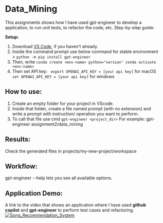 # Data_Mining

This assignments shows how I have used gpt-engineer to develop a application, to run unit tests, to refactor the code, etc.
Step-by-step guide:

**Setup:**

1.  Download <a href="https://code.visualstudio.com/download">VS Code</a>, if you haven't already.
2.  Inside the command prompt use below command for stable environment > `python -m pip install gpt-engineer`
3.  Then, write ``` conda create <env-name> python="version"
    conda activate <env-name> ```
5.  Then set API key:
   ` export OPENAI_API_KEY = [your api key]` for macOS
   ` set OPENAI_API_KEY = [your api key]` for windows

**How to use:**
---

1. Create an empty folder for your project in VScode.
2. Inside that folder, create a file named prompt (with no extension) and write a prompt with instruction/ operation you want to perform.
3. To call that file use cmd ` gpt-engineer <project_dir> `
   For example: gpt-engineer assignment2/data_mining

**Results:**
---

Check the generated files in projects/my-new-project/workspace

**Workflow:**
---

gpt-engineer --help lets you see all available options.


**Application Demo:**
---

A link to the video that shows an application where I have used **github copilot** and **gpt-engineer** to perform test cases and refactoring.
[![Song_Recommendation_System](https://github.com/Mansiiv/Data_Mining/assets/47898293/e1b257b0-7e48-47ae-8784-3c4e663d9382)](https://github.com/Mansiiv/Data_Mining/assets/47898293/e1b257b0-7e48-47ae-8784-3c4e663d9382)


